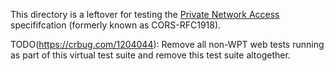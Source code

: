 This directory is a leftover for testing the
[Private Network Access](https://wicg.github.io/private-network-access/)
specififcation (formerly known as CORS-RFC1918).

TODO(https://crbug.com/1204044): Remove all non-WPT web tests running as part
of this virtual test suite and remove this test suite altogether.
